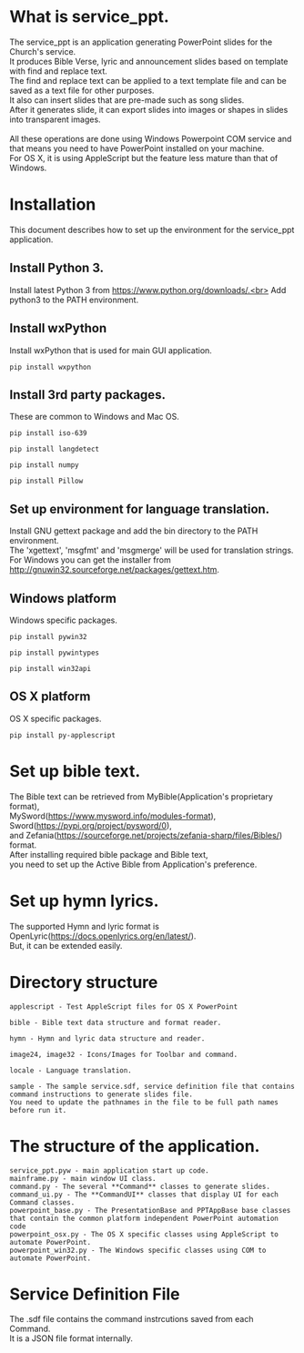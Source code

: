 # What is service_ppt.
The service_ppt is an application generating PowerPoint slides for the Church's service.<br>
It produces Bible Verse, lyric and announcement slides based on template with find and replace text.<br>
The find and replace text can be applied to a text template file and can be saved as a text file for other purposes.<br>
It also can insert slides that are pre-made such as song slides.<br>
After it generates slide, it can export slides into images or shapes in slides into transparent images.<br>
<br>
All these operations are done using Windows Powerpoint COM service and that means you need to have PowerPoint installed on your machine.<br>
For OS X, it is using AppleScript but the feature less mature than that of Windows.<br>

# Installation
This document describes how to set up the environment for the service_ppt application.

## Install Python 3.
Install latest Python 3 from https://www.python.org/downloads/.<br>
Add python3 to the PATH environment.

## Install wxPython
Install wxPython that is used for main GUI application.
```
pip install wxpython
```

## Install 3rd party packages.
These are common to Windows and Mac OS.
```
pip install iso-639

pip install langdetect

pip install numpy

pip install Pillow
```

## Set up environment for language translation.
Install GNU gettext package and add the bin directory to the PATH environment.<br>
The 'xgettext', 'msgfmt' and 'msgmerge' will be used for translation strings.<br>
For Windows you can get the installer from http://gnuwin32.sourceforge.net/packages/gettext.htm.

## Windows platform
Windows specific packages.
```
pip install pywin32

pip install pywintypes

pip install win32api
```

## OS X platform
OS X specific packages.
```
pip install py-applescript
```

# Set up bible text.
The Bible text can be retrieved from MyBible(Application's proprietary format),<br>
MySword(https://www.mysword.info/modules-format),<br>
Sword(https://pypi.org/project/pysword/0),<br>
and Zefania(https://sourceforge.net/projects/zefania-sharp/files/Bibles/) format.<br>
After installing required bible package and Bible text,<br>
you need to set up the Active Bible from Application's preference.<br>

# Set up hymn lyrics.
The supported Hymn and lyric format is OpenLyric(https://docs.openlyrics.org/en/latest/).<br>
But, it can be extended easily.

# Directory structure
```
applescript - Test AppleScript files for OS X PowerPoint

bible - Bible text data structure and format reader.

hymn - Hymn and lyric data structure and reader.

image24, image32 - Icons/Images for Toolbar and command.

locale - Language translation.

sample - The sample service.sdf, service definition file that contains command instructions to generate slides file.
You need to update the pathnames in the file to be full path names before run it.
```

# The structure of the application.
```
service_ppt.pyw - main application start up code.
mainframe.py - main window UI class.
command.py - The several **Command** classes to generate slides.
command_ui.py - The **CommandUI** classes that display UI for each Command classes.
powerpoint_base.py - The PresentationBase and PPTAppBase base classes that contain the common platform independent PowerPoint automation code
powerpoint_osx.py - The OS X specific classes using AppleScript to automate PowerPoint.
powerpoint_win32.py - The Windows specific classes using COM to automate PowerPoint.
```

# Service Definition File
The .sdf file contains the command instrcutions saved from each Command.<br>
It is a JSON file format internally.
